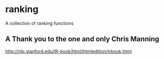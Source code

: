 # ranking
A collection of ranking functions


## A Thank you to the one and only Chris Manning
http://nlp.stanford.edu/IR-book/html/htmledition/irbook.html
